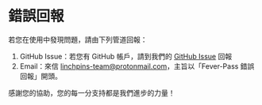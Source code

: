 # 錯誤回報

若您在使用中發現問題，請由下列管道回報：

1. GitHub Issue：若您有 GitHub 帳戶，請到我們的 [GitHub Issue](https://github.com/Linchpins-team/fever-pass/issues) 回報  
2. Email：來信 linchpins-team@protonmail.com，主旨以「Fever-Pass 錯誤回報」開頭。

感謝您的協助，您的每一分支持都是我們進步的力量！
